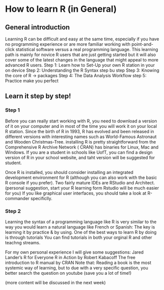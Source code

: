 # How to learn R (in General)
## General introduction
Learning R can be difficult and easy at the same time, especially if you have no programming experience or are more familiar working with point-and-click 
statistical software versus a real programming language. 
This learning path is mainly for novice R users that are just getting started 
but it will also cover some of the latest changes in the language that might appeal to more advanced R users.
Step 1: Learn how to Set-Up your own R station in your on device
Step 2: Understanding the R Syntax step bu step
Step 3: Knowing the core of R -> packages
Step 4: The Data Analysis Workflow
step 5: Practice make you perfect

## Learn it step by step!
### Step 1
Before you can really start working with R, you need to download a version of it on your computer and in most of the time you will work it on your local R station. 
Since the birth of R in 1993, R has evolved and been released in different versions with interesting names such as World-Famous Astronaut and Wooden Christmas-Tree. 
installing R is pretty straightforward from the Comprehensive R Archive Network ( CRAN) has binaries for Linux, Mac and Windows.
If you are a student in schools like UofT, you can find a design version of R in your school website, and taht version will be suggested for student.

Once R is installed, you should consider installing an integrated development environment for R (although you can also work with the basic R console if you prefer). 
Two fairly mature IDEs are RStudio and Architect. (personal suggestion, start your R learning form Rstudio will be much easier for you) 
If you like graphical user interfaces, you should take a look at R-commander specificlly.

### Step 2
Learning the syntax of a programming language like R is very similar to the way you would learn a natural language like French or Spanish: 
The key is learning it by practice & by using. 
One of the best ways to learn R by doing is through tutorials
You can find tutorials in both your orginal R and other teachng streams.

For my own personal experience I will give some suggestions:
Jared Lander’s R for Everyone
R in Action by Robert Kabacoff
The free introduction to R manual by CRAN
Note that: Reading a book is the most systemic way of learning, but to due with a very specific question, you better search the question on youtube (save you a lot of time!)

(more content will be discussed in the next week)

